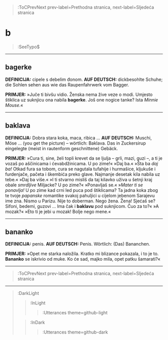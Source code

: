 
> :ToCPrevNext prev-label=Prethodna stranica, next-label=Sljedeća stranica

# b

> :SeeTypo$

****

## bagerke

__DEFINICIJA:__ cipele s debelim đonom. __AUF DEUTSCH:__ dickbesohlte Schuhe; die Sohlen sehen aus wie das Raupenfahrwerk vom Bagger.

__PRIMJER:__ »Juče ti bivšu vidio. Ženska nema žive veze o modi. Umjesto štiklica uz suknjicu ona nabila __bagerke__. Još one nogice tanke? Ista _Minnie Mouse_.«

****

## baklava

__DEFINICIJA:__  Dobra stara koka, maca, ribica … __AUF DEUTSCH:__ Muschi, Möse … (you get the picture) – wörtlich: Baklava. Das in Zuckersirup eingelegte (meist in rautenform geschnittene) Gebäck.

__PRIMJER:__ »Cura ti, sine, želi topli krevet da se ljulja – grli, mazi, guzi –, a ti je vozaš po aščinicama i ćevabdžinicama. U po zime!« »Daj ba.« »Šta ba _daj ba!_ Otkad fura sa tobom, cura se nagutala tufahije i hurmašice, kljukuše i furdenjače, pačeta i škembića preko glave. Najmanje desetak kila nabila uz tebe.« »Daj ba više.« »I ti stvarno misliš da taj kilavko uživa u šetnji kraj obale _smrdljive_ Miljacke? U po zime?« »Ponavljaš se.« »_Mater ti se ponavlja!_ U po zime kad crni led puca pod štiklicama? Ta jadna koka zbog te tvoje _papanske_ romantike svakoj pahuljici u cijelom jebenom Sarajevu ime zna. Nismo u Parizu. Nije to doberman. Nego žena. Žena! Sjećaš se? Sifoni, bedemi, guzovi … Ima čak i __baklavu__ pod suknjicom. Čuo za to?« »A mozak?« »Eto ti je jebi u mozak! Bolje nego mene.«

****

## bananko

__DEFINICIJA:__ penis. __AUF DEUTSCH:__ Penis. Wörtlich: (Das) Bananchen.

__PRIMJER:__ »Opet me starka naložila. Kratko mi blizance pokazala, i to je to. __Bananko__ se iskrivio od muke. Ko će sad, majko mila, opet patku šamarati?«

****

> :ToCPrevNext prev-label=Prethodna stranica, next-label=Sljedeća stranica


****

> :DarkLight
> > :InLight
> >
> > > :Utterances theme=github-light
>
> > :InDark
> >
> > > :Utterances theme=github-dark